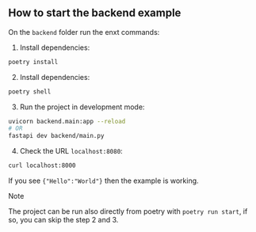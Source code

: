 ## How to start the backend example
On the `backend` folder run the enxt commands:
1. Install dependencies: 
```bash
poetry install
```
2. Install dependencies: 
```bash
poetry shell
```
3. Run the project in development mode:
```bash
uvicorn backend.main:app --reload
# OR
fastapi dev backend/main.py
```
4. Check the URL `localhost:8080`:
```bash
curl localhost:8000
```
If you see `{"Hello":"World"}` then the example is working.

> [!NOTE]
> The project can be run also directly from poetry with `poetry run start`, if so, you can skip the step 2 and 3.
